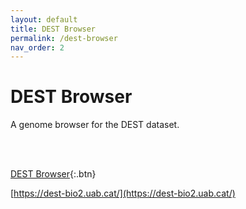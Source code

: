 ```yaml
---
layout: default
title: DEST Browser
permalink: /dest-browser
nav_order: 2
---
```


# DEST Browser

A genome browser for the DEST dataset.
<!-- embedded DEST browser -->
 <br><br>

[DEST Browser](https://dest-bio2.uab.cat/){:.btn}

[https://dest-bio2.uab.cat/](https://dest-bio2.uab.cat/)

<!-- <iframe src="http://dgvbrowser.uab.cat/dest/browser/?loc=2R%3A10114777..15172164&tracks=reference_sequence%2Cgenes_annotations_612%2Cinversions_612%2CRRC%20cM%2FMb%20(Fiston-Lavier%20et%20al.)%20100kb%2CHR%20recomb%20cM%2FMb%20(Comeron%20et%20al.)&highlight=" height="100%" width="100%" title="Drosophila Evolution in Space and Time" style="resize:both">

</iframe> -->
